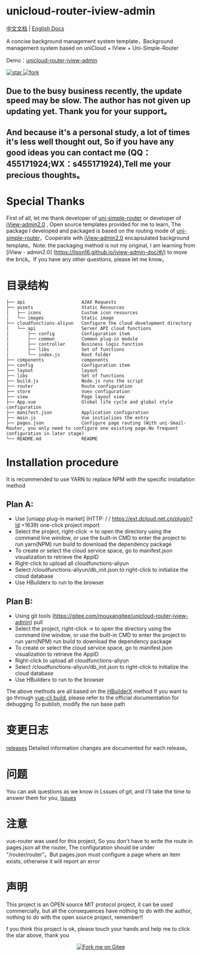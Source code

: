 <h1> unicloud-router-iview-admin </h1>

[中文文档](README.md) | [English Docs](README.en.md)

A concise background management system template，Background management system based on uniCloud + IView + Uni-Simple-Router

Demo：[unicloud-router-iview-admin](http://mouxangitee.gitee.io/unicloud-router-iview-admin)

<a href='https://gitee.com/mouxangitee/unicloud-router-iview-admin/stargazers'>
  <img src='https://gitee.com/mouxangitee/unicloud-router-iview-admin/badge/star.svg?theme=dark' alt='star'></img>
</a> 
<a href='https://gitee.com/mouxangitee/unicloud-router-iview-admin/members'>
  <img src='https://gitee.com/mouxangitee/unicloud-router-iview-admin/badge/fork.svg?theme=dark' alt='fork'></img>
</a>

## Due to the busy business recently, the update speed may be slow. The author has not given up updating yet. Thank you for your support。
## And because it's a personal study, a lot of times it's less well thought out, So if you have any good ideas you can contact me (QQ：455171924;WX：s455171924),Tell me your precious thoughts。

# Special Thanks

First of all, let me thank developer of [uni-simple-router](http://hhyang.cn/) or developer of [iView-admin2.0](https://lison16.github.io/iview-admin-doc/#/) , Open source templates provided for me to learn, The package I developed and packaged is based on the routing mode of [uni-simple-router](http://hhyang.cn/)，Cooperate with [iView-admin2.0](https://lison16.github.io/iview-admin-doc/#/) encapsulated background template。Note: the packaging method is not my original, I am learning from [iView - admin2.0] (https://lison16.github.io/iview-admin-doc/#/) to move the brick。If you have any other questions, please let me know。

# 目录结构
```
├── api                     AJAX Requests
├── assets                  Static Resources
|   ├── icons               Custom icon resources
|   └── images              Static image
├── cloudfunctions-aliyun   Configure the cloud development directory
|   └── api                 Server API cloud functions
|       ├── config          Configuration item
|       ├── common          Common plug-in module
|       ├── controller      Business logic function
|       ├── libs            Set of functions
|       └── index.js        Root folder
├── components              components
├── config                  Configuration item
├── layout                  layout
├── libs                    Set of functions
├── build.js                Node.js runs the script
├── router                  Route configuration
├── store                   Vuex configuration
├── view                    Page layout view
├── App.vue                 Global life cycle and global style configuration
├── manifest.json           Application configuration
├── main.js                 Vue initializes the entry
├── pages.json              Configure page routing (With uni-Smail-Router, you only need to configure one existing page.No frequent configuration in later stage)
└── README.md               README 
```

# Installation procedure

It is recommended to use YARN to replace NPM with the specific installation method

## Plan A:
* Use [uniapp plug-in market] (HTTP: / / https://ext.dcloud.net.cn/plugin?Id =1639) one-click project import
* Select the project, right-click -> to open the directory using the command line window, or use the built-in CMD to enter the project to run yarn(NPM) run build to download the dependency package
* To create or select the cloud service space, go to manifest.json visualization to retrieve the AppID
* Right-click to upload all cloudfunctions-aliyun
* Select /cloudfunctions-aliyun/db_init.json to right-click to initialize the cloud database
* Use HBuilderx to run to the browser

## Plan B:
* Using git tools (https://gitee.com/mouxangitee/unicloud-router-iview-admin) pull
* Select the project, right-click -> to open the directory using the command line window, or use the built-in CMD to enter the project to run yarn(NPM) run build to download the dependency package
* To create or select the cloud service space, go to manifest.json visualization to retrieve the AppID
* Right-click to upload all cloudfunctions-aliyun
* Select /cloudfunctions-aliyun/db_init.json to right-click to initialize the cloud database
* Use HBuilderx to run to the browser

The above methods are all based on the [HBuilderX](https://uniapp.dcloud.io/quickstart?id=_1-%e9%80%9a%e8%bf%87-hbuilderx-%e5%8f%af%e8%a7%86%e5%8c%96%e7%95%8c%e9%9d%a2) method
If you want to go through [vue-cli build](https://uniapp.dcloud.io/quickstart?id=_2-%e9%80%9a%e8%bf%87vue-cli%e5%91%bd%e4%bb%a4%e8%a1%8c), please refer to the official documentation for debugging
To publish, modify the run base path

# 变更日志

[releases](https://gitee.com/mouxangitee/unicloud-router-iview-admin/releases) Detailed information changes are documented for each release。

# 问题

You can ask questions as we know in Lssues of git, and I'll take the time to answer them for you, [Issues](https://gitee.com/mouxangitee/unicloud-router-iview-admin/issues/I1HX8E)

# 注意
vue-router was used for this project, So you don't have to write the route in pages.json all the router, The configuration should be under "/router/router"。But pages.json must configure a page where an item exists, otherwise it will report an error

# 声明
This project is an OPEN source MIT protocol project, it can be used commercially, but all the consequences have nothing to do with the author, nothing to do with the open source project, remember!!

f you think this project is ok, please touch your hands and help me to click the star above, thank you

<p align="center">
  <a href='https://gitee.com/mouxangitee/unicloud-router-iview-admin'>
    <img src='https://gitee.com/mouxangitee/unicloud-router-iview-admin/widgets/widget_6.svg' alt='Fork me on Gitee'></img>
  </a>
</p>
